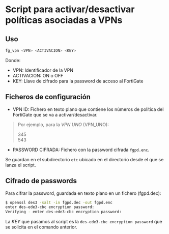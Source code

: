 # Script para activar/desactivar políticas asociadas a VPNs

## Uso

``` sh
fg_vpn <VPN> <ACTIVACION> <KEY>
```

Donde:

* VPN: Identificador de la VPN
* ACTIVACION: ON o OFF
* KEY: Llave de cifrado para la password de acceso al FortiGate

## Ficheros de configuración

* VPN ID: Fichero en texto plano que contiene los números de política del FortiGate que se va a activar/desactivar.

> Por ejemplo, para la *VPN UNO* (VPN_UNO):
>  
>  345    
>  543

* PASSWORD CIFRADA: Fichero con la password cifrada `fgpd.enc`.

Se guardan en el subdirectorio `etc` ubicado en el directorio desde el que se lanza el script.

## Cifrado de passwords

Para cifrar la password, guardada en texto plano en un fichero (fgpd.dec):

``` sh
$ openssl des3 -salt -in fgpd.dec -out fgpd.enc
enter des-ede3-cbc encryption password:
Verifying - enter des-ede3-cbc encryption password:
```

La *KEY* que pasamos al script es la `des-ede3-cbc encryption password` que se solicita en el comando anterior.